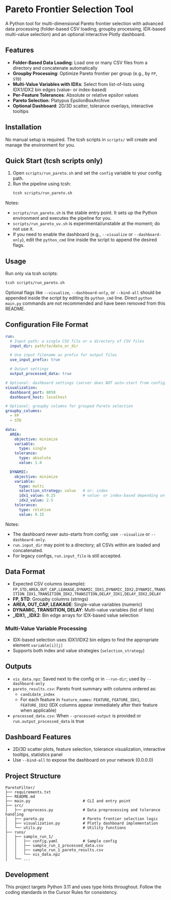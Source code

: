 # Pareto Frontier Selection Tool

A Python tool for multi-dimensional Pareto frontier selection with advanced data processing (folder-based CSV loading, groupby processing, IDX-based multi-value selection) and an optional interactive Plotly dashboard.

## Features

- **Folder-Based Data Loading**: Load one or many CSV files from a directory and concatenate automatically
- **Groupby Processing**: Optimize Pareto frontier per group (e.g., by `FP`, `STD`)
- **Multi-Value Variables with IDXs**: Select from list-of-lists using IDX1/IDX2 bin edges (value- or index-based)
- **Per-Feature Tolerances**: Absolute or relative epsilon values
- **Pareto Selection**: Platypus EpsilonBoxArchive
- **Optional Dashboard**: 2D/3D scatter, tolerance overlays, interactive tooltips

## Installation

No manual setup is required. The tcsh scripts in `scripts/` will create and manage the environment for you.

## Quick Start (tcsh scripts only)

1. Open `scripts/run_pareto.sh` and set the `config` variable to your config path.
2. Run the pipeline using tcsh:
   ```bash
   tcsh scripts/run_pareto.sh
   ```

Notes:
- `scripts/run_pareto.sh` is the stable entry point. It sets up the Python environment and executes the pipeline for you.
- `scripts/run_pareto_uv.sh` is experimental/unstable at the moment; do not use it.
- If you need to enable the dashboard (e.g., `--visualize` or `--dashboard-only`), edit the `python_cmd` line inside the script to append the desired flags.

## Usage

Run only via tcsh scripts:
```bash
tcsh scripts/run_pareto.sh
```

Optional flags like `--visualize`, `--dashboard-only`, or `--bind-all` should be appended inside the script by editing its `python_cmd` line. Direct `python main.py` commands are not recommended and have been removed from this README.

## Configuration File Format

```yaml
run:
  # Input path: a single CSV file or a directory of CSV files
  input_dir: path/to/data_or_dir

  # Use input filename as prefix for output files
  use_input_prefix: true

  # Output settings
  output_processed_data: true

# Optional: dashboard settings (server does NOT auto-start from config)
visualization:
  dashboard_port: 8050
  dashboard_host: localhost

# Optional: groupby columns for grouped Pareto selection
groupby_columns:
  - FP
  - STD

data:
  AREA:
    objective: minimize
    variable:
      type: single
    tolerance:
      type: absolute
      value: 1.0

  DYNAMIC:
    objective: minimize
    variable:
      type: multi
      selection_strategy: value   # or: index
      idx1_value: 0.25            # value- or index-based depending on strategy
      idx2_value: 2.5
    tolerance:
      type: relative
      value: 0.15
```

Notes:
- The dashboard never auto-starts from config; use `--visualize` or `--dashboard-only`.
- `run.input_dir` may point to a directory; all CSVs within are loaded and concatenated.
- For legacy configs, `run.input_file` is still accepted.

## Data Format

- Expected CSV columns (example): `FP,STD,AREA,OUT_CAP,LEAKAGE,DYNAMIC_IDX1,DYNAMIC_IDX2,DYNAMIC,TRANSITION_IDX1,TRANSITION_IDX2,TRANSITION,DELAY_IDX1,DELAY_IDX2,DELAY`
- **FP, STD**: Groupby columns (strings)
- **AREA, OUT_CAP, LEAKAGE**: Single-value variables (numeric)
- **DYNAMIC, TRANSITION, DELAY**: Multi-value variables (list of lists)
- **_IDX1, _IDX2**: Bin edge arrays for IDX-based value selection

### Multi-Value Variable Processing

- IDX-based selection uses IDX1/IDX2 bin edges to find the appropriate element `variable[i][j]`
- Supports both index and value strategies (`selection_strategy`)

## Outputs

- `vis_data.npz`: Saved next to the config or in `--run-dir`; used by `--dashboard-only`
- `pareto_results.csv`: Pareto front summary with columns ordered as:
  - `candidate_index`
  - For each feature in `feature_names`: `FEATURE`, `FEATURE_IDX1`, `FEATURE_IDX2` (IDX columns appear immediately after their feature when applicable)
- `processed_data.csv`: When `--processed-output` is provided or `run.output_processed_data` is true

## Dashboard Features

- 2D/3D scatter plots, feature selection, tolerance visualization, interactive tooltips, statistics panel
- Use `--bind-all` to expose the dashboard on your network (0.0.0.0)

## Project Structure

```
ParetoFilter/
├── requirements.txt
├── README.md
├── main.py                       # CLI and entry point
├── src/
│   ├── preprocess.py             # Data preprocessing and tolerance handling
│   ├── pareto.py                 # Pareto frontier selection logic
│   ├── visualization.py          # Plotly dashboard implementation
│   └── utils.py                  # Utility functions
├── runs/
│   ├── sample_run_1/
│   │   ├── config.yaml           # Sample config
│   │   ├── sample_run_1_processed_data.csv
│   │   ├── sample_run_1_pareto_results.csv
│   │   └── vis_data.npz
│   └── ...
```

## Development

This project targets Python 3.11 and uses type hints throughout. Follow the coding standards in the Cursor Rules for consistency.
